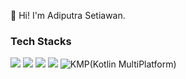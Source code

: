 :wave: Hi! I'm Adiputra Setiawan. 

### **Tech Stacks**
<div>
  <img src="https://img.shields.io/badge/Android-3DDC84?style=for-the-badge&logo=android&logoColor=white"> 
  <img src="https://img.shields.io/badge/Kotlin-7F52FF?style=for-the-badge&logo=kotlin&logoColor=white">
  <img src="https://img.shields.io/badge/iOS-306998?style=for-the-badge&logo=apple&logoColor=white">
  <img src="https://img.shields.io/badge/Swift-FE6A32?style=for-the-badge&logo=swift&logoColor=white">
  <img alt="KMP(Kotlin MultiPlatform)" src="https://img.shields.io/static/v1?style=for-the-badge&message=Kotlin+Multiplatform&color=4285F4&logo=Jetpack+Compose&logoColor=FFFFFF&label="/>
  
